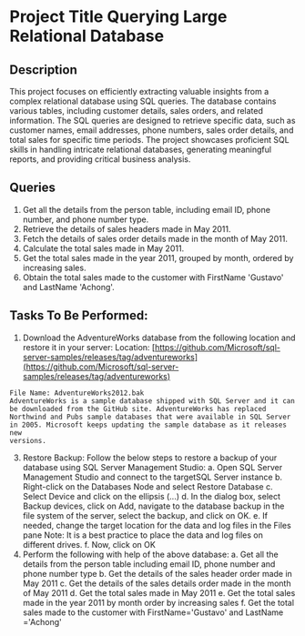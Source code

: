 # Project Title Querying Large Relational Database

## Description

This project focuses on efficiently extracting valuable insights from a complex relational database using SQL queries. The database contains various tables, including customer details, sales orders, and related information. The SQL queries are designed to retrieve specific data, such as customer names, email addresses, phone numbers, sales order details, and total sales for specific time periods. The project showcases proficient SQL skills in handling intricate relational databases, generating meaningful reports, and providing critical business analysis.

## Queries

1. Get all the details from the person table, including email ID, phone number, and phone number type.
2. Retrieve the details of sales headers made in May 2011.
3. Fetch the details of sales order details made in the month of May 2011.
4. Calculate the total sales made in May 2011.
5. Get the total sales made in the year 2011, grouped by month, ordered by increasing sales.
6. Obtain the total sales made to the customer with FirstName 'Gustavo' and LastName 'Achong'.

## Tasks To Be Performed:

1. Download the AdventureWorks database from the following location and restore it in your server: Location: [https://github.com/Microsoft/sql-server-samples/releases/tag/adventureworks](https://github.com/Microsoft/sql-server-samples/releases/tag/adventureworks)

```
File Name: AdventureWorks2012.bak
AdventureWorks is a sample database shipped with SQL Server and it can
be downloaded from the GitHub site. AdventureWorks has replaced
Northwind and Pubs sample databases that were available in SQL Server
in 2005. Microsoft keeps updating the sample database as it releases new
versions.
```

3. Restore Backup: Follow the below steps to restore a backup of your database using SQL Server Management Studio: a. Open SQL Server Management Studio and connect to the targetSQL Server instance b. Right-click on the Databases Node and select Restore Database c. Select Device and click on the ellipsis (...) d. In the dialog box, select Backup devices, click on Add, navigate to the database backup in the file system of the server, select the backup, and click on OK. e. If needed, change the target location for the data and log files in the Files pane Note: It is a best practice to place the data and log files on different drives. f. Now, click on OK
4. Perform the following with help of the above database: a. Get all the details from the person table including email ID, phone number and phone number type b. Get the details of the sales header order made in May 2011 c. Get the details of the sales details order made in the month of May 2011 d. Get the total sales made in May 2011 e. Get the total sales made in the year 2011 by month order by increasing sales f. Get the total sales made to the customer with FirstName='Gustavo' and LastName ='Achong'
